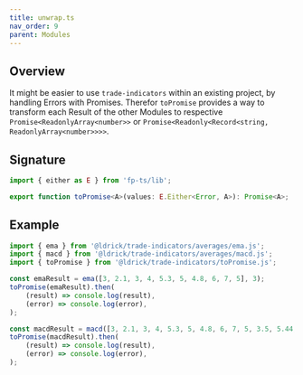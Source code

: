 ```yaml
---
title: unwrap.ts
nav_order: 9
parent: Modules
---
```


## Overview

It might be easier to use `trade-indicators` within an existing project, by handling Errors with Promises. Therefor `toPromise` provides a way to transform each Result of the other Modules to respective `Promise<ReadonlyArray<number>>` or `Promise<Readonly<Record<string, ReadonlyArray<number>>>>`.

## Signature

```typescript
import { either as E } from 'fp-ts/lib';

export function toPromise<A>(values: E.Either<Error, A>): Promise<A>;
```

## Example

```typescript
import { ema } from '@ldrick/trade-indicators/averages/ema.js';
import { macd } from '@ldrick/trade-indicators/averages/macd.js';
import { toPromise } from '@ldrick/trade-indicators/toPromise.js';

const emaResult = ema([3, 2.1, 3, 4, 5.3, 5, 4.8, 6, 7, 5], 3);
toPromise(emaResult).then(
	(result) => console.log(result),
	(error) => console.log(error),
);

const macdResult = macd([3, 2.1, 3, 4, 5.3, 5, 4.8, 6, 7, 5, 3.5, 5.44, 8.1, 9.1, 11], 4, 5, 3);
toPromise(macdResult).then(
	(result) => console.log(result),
	(error) => console.log(error),
);
```
